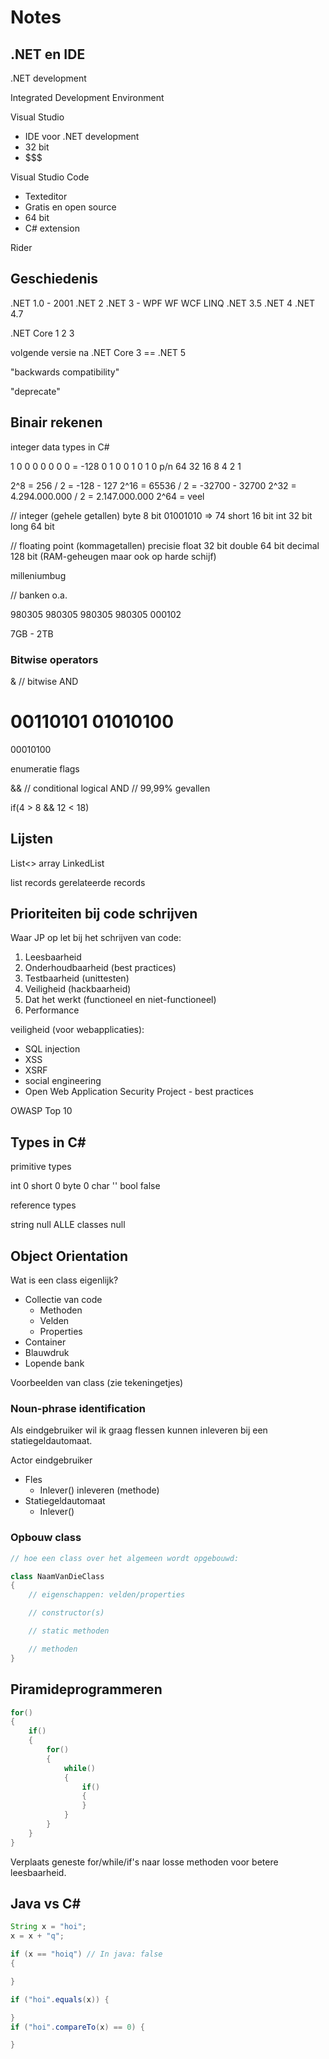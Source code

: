 # Notes

## .NET en IDE

.NET development

Integrated Development Environment


Visual Studio
- IDE voor .NET development
- 32 bit
- $$$


Visual Studio Code
- Texteditor
- Gratis en open source
- 64 bit
- C# extension

Rider

## Geschiedenis

.NET 1.0 - 2001
.NET 2
.NET 3    - WPF WF WCF LINQ
.NET 3.5
.NET 4
.NET 4.7

.NET Core 1
          2
          3


volgende versie na .NET Core 3 == .NET 5

"backwards compatibility"

"deprecate"

## Binair rekenen

integer data types in C#

1    0    0    0  0  0  0  0  = -128
0    1    0    0  1  0  1  0
p/n  64  32   16  8  4  2  1


2^8 = 256 / 2 = -128 - 127
2^16 = 65536 / 2 = -32700 - 32700
2^32 = 4.294.000.000 / 2 = 2.147.000.000
2^64 = veel

// integer  (gehele getallen)
byte	8 bit    01001010 => 74
short	16 bit
int	32 bit
long	64 bit

// floating point (kommagetallen)  precisie
float		32 bit
double		64 bit
decimal		128 bit  (RAM-geheugen maar ook op harde schijf)

milleniumbug

// banken o.a.

980305
980305
980305
980305
000102

7GB - 2TB

### Bitwise operators
& // bitwise AND

00110101
01010100
=========
00010100

enumeratie flags


&& // conditional logical AND // 99,99% gevallen

if(4 > 8 && 12 < 18)


## Lijsten

List<>
array
LinkedList

list records
gerelateerde records


## Prioriteiten bij code schrijven

Waar JP op let bij het schrijven van code:

1. Leesbaarheid
2. Onderhoudbaarheid (best practices)
3. Testbaarheid  (unittesten)
4. Veiligheid (hackbaarheid)
5. Dat het werkt (functioneel en niet-functioneel)
6. Performance


veiligheid (voor webapplicaties):

- SQL injection
- XSS
- XSRF
- social engineering
- Open Web Application Security Project - best practices

OWASP Top 10

## Types in C#

primitive types

int   0
short 0
byte  0
char  ''
bool  false

reference types

string    null
ALLE classes  null

## Object Orientation

Wat is een class eigenlijk?

- Collectie van code
  - Methoden
  - Velden
  - Properties
- Container
- Blauwdruk
- Lopende bank

Voorbeelden van class (zie tekeningetjes)

### Noun-phrase identification

Als eindgebruiker wil ik graag flessen kunnen inleveren bij een statiegeldautomaat.

Actor eindgebruiker

- Fles
  - Inlever()
  inleveren  (methode)
- Statiegeldautomaat
  - Inlever()

### Opbouw class

```cs
// hoe een class over het algemeen wordt opgebouwd:

class NaamVanDieClass
{
	// eigenschappen: velden/properties

	// constructor(s)

	// static methoden

	// methoden
}
```

## Piramideprogrammeren

```cs
for()
{
	if()
	{
		for()
		{
			while()
			{
				if()
				{
				}
			}
		}
	}
}
```

Verplaats geneste for/while/if's naar losse methoden voor betere leesbaarheid.

## Java vs C#

```java
String x = "hoi";
x = x + "q";

if (x == "hoiq") // In java: false
{

}

if ("hoi".equals(x)) {

}
if ("hoi".compareTo(x) == 0) {

}
```

